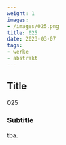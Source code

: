 ```yaml
---
weight: 1
images:
- /images/025.png
title: 025
date: 2023-03-07
tags:
- werke
- abstrakt
---
```


## Title
025

### Subtitle
tba.